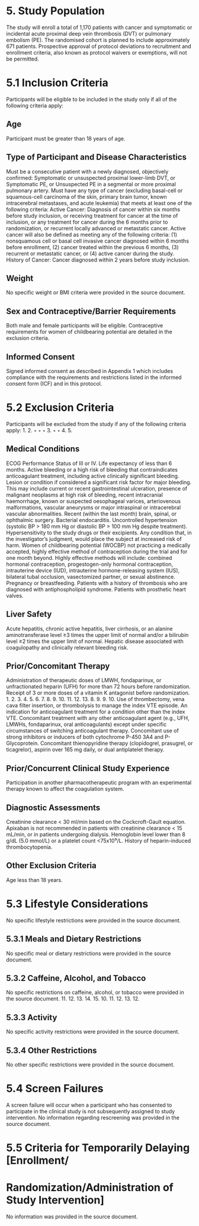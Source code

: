 # 5. Study Population

The study will enroll a total of 1,170 patients with cancer and symptomatic or incidental acute
proximal deep vein thrombosis (DVT) or pulmonary embolism (PE). The randomised cohort is
planned to include approximately 671 patients.
Prospective approval of protocol deviations to recruitment and enrollment criteria, also known as
protocol waivers or exemptions, will not be permitted.
# 5.1 Inclusion Criteria
Participants will be eligible to be included in the study only if all of the following criteria apply:
## Age
Participant must be greater than 18 years of age.
## Type of Participant and Disease Characteristics
Must be a consecutive patient with a newly diagnosed, objectively confirmed:
Symptomatic or unsuspected proximal lower-limb DVT, or
Symptomatic PE, or
Unsuspected PE in a segmental or more proximal pulmonary artery.
Must have any type of cancer (excluding basal-cell or squamous-cell carcinoma of the skin,
primary brain tumor, known intracerebral metastases, and acute leukemia) that meets at
least one of the following criteria:
Active Cancer:
Diagnosis of cancer within six months before study inclusion, or
receiving treatment for cancer at the time of inclusion, or any treatment for cancer
during the 6 months prior to randomization, or recurrent locally advanced or metastatic
cancer. Active cancer will also be defined as meeting any of the following criteria: (1)
nonsquamous cell or basal cell invasive cancer diagnosed within 6 months before
enrollment, (2) cancer treated within the previous 6 months, (3) recurrent or metastatic
cancer, or (4) active cancer during the study.
History of Cancer:
Cancer diagnosed within 2 years before study inclusion.
## Weight
No specific weight or BMI criteria were provided in the source document.
## Sex and Contraceptive/Barrier Requirements
Both male and female participants will be eligible. Contraceptive requirements for women of
childbearing potential are detailed in the exclusion criteria.
## Informed Consent
Signed informed consent as described in Appendix 1 which includes compliance with the
requirements and restrictions listed in the informed consent form (ICF) and in this protocol.
# 5.2 Exclusion Criteria
Participants will be excluded from the study if any of the following criteria apply:
1.
2.
◦
◦
◦
3.
◦
◦
4.
5.
## Medical Conditions
ECOG Performance Status of III or IV.
Life expectancy of less than 6 months.
Active bleeding or a high risk of bleeding that contraindicates anticoagulant treatment,
including active clinically significant bleeding.
Lesion or condition if considered a significant risk factor for major bleeding. This may
include current or recent gastrointestinal ulceration, presence of malignant neoplasms at
high risk of bleeding, recent intracranial haemorrhage, known or suspected oesophageal
varices, arteriovenous malformations, vascular aneurysms or major intraspinal or
intracerebral vascular abnormalities.
Recent (within the last month) brain, spinal, or ophthalmic surgery.
Bacterial endocarditis.
Uncontrolled hypertension (systolic BP > 180 mm Hg or diastolic BP > 100 mm Hg despite
treatment).
Hypersensitivity to the study drugs or their excipients.
Any condition that, in the investigator’s judgment, would place the subject at increased risk
of harm.
Women of childbearing potential (WOCBP) not practicing a medically accepted, highly
effective method of contraception during the trial and for one month beyond. Highly effective
methods will include: combined hormonal contraception, progestogen-only hormonal
contraception, intrauterine device (IUD), intrauterine hormone-releasing system (IUS),
bilateral tubal occlusion, vasectomized partner, or sexual abstinence.
Pregnancy or breastfeeding.
Patients with a history of thrombosis who are diagnosed with antiphospholipid syndrome.
Patients with prosthetic heart valves.
## Liver Safety
Acute hepatitis, chronic active hepatitis, liver cirrhosis, or an alanine aminotransferase level
≥3 times the upper limit of normal and/or a bilirubin level ≥2 times the upper limit of normal.
Hepatic disease associated with coagulopathy and clinically relevant bleeding risk.
## Prior/Concomitant Therapy
Administration of therapeutic doses of LMWH, fondaparinux, or unfractionated heparin
(UFH) for more than 72 hours before randomization.
Receipt of 3 or more doses of a vitamin K antagonist before randomization.
1.
2.
3.
4.
5.
6.
7.
8.
9.
10.
11.
12.
13.
8.
9.
9.
10.
Use of thrombectomy, vena cava filter insertion, or thrombolysis to manage the index VTE
episode.
An indication for anticoagulant treatment for a condition other than the index VTE.
Concomitant treatment with any other anticoagulant agent (e.g., UFH, LMWHs,
fondaparinux, oral anticoagulants) except under specific circumstances of switching
anticoagulant therapy.
Concomitant use of strong inhibitors or inducers of both cytochrome P-450 3A4 and P-
Glycoprotein.
Concomitant thienopyridine therapy (clopidogrel, prasugrel, or ticagrelor), aspirin over 165
mg daily, or dual antiplatelet therapy.
## Prior/Concurrent Clinical Study Experience
Participation in another pharmacotherapeutic program with an experimental therapy known
to affect the coagulation system.
## Diagnostic Assessments
Creatinine clearance < 30 ml/min based on the Cockcroft-Gault equation. Apixaban is not
recommended in patients with creatinine clearance < 15 mL/min, or in patients undergoing
dialysis.
Hemoglobin level lower than 8 g/dL (5.0 mmol/L) or a platelet count <75x10⁹/L.
History of heparin-induced thrombocytopenia.
## Other Exclusion Criteria
Age less than 18 years.
# 5.3 Lifestyle Considerations
No specific lifestyle restrictions were provided in the source document.
## 5.3.1 Meals and Dietary Restrictions
No specific meal or dietary restrictions were provided in the source document.
## 5.3.2 Caffeine, Alcohol, and Tobacco
No specific restrictions on caffeine, alcohol, or tobacco were provided in the source document.
11.
12.
13.
14.
15.
10.
11.
12.
13.
12.
## 5.3.3 Activity
No specific activity restrictions were provided in the source document.
## 5.3.4 Other Restrictions
No other specific restrictions were provided in the source document.
# 5.4 Screen Failures
A screen failure will occur when a participant who has consented to participate in the clinical
study is not subsequently assigned to study intervention. No information regarding rescreening
was provided in the source document.
# 5.5 Criteria for Temporarily Delaying [Enrollment/
# Randomization/Administration of Study Intervention]
No information was provided in the source document.